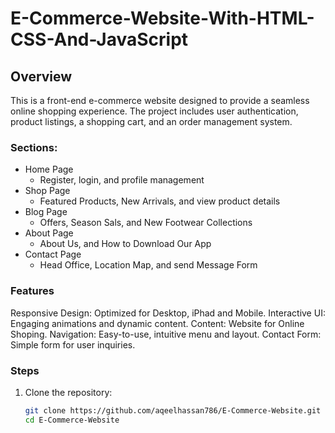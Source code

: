 # E-Commerce-Website-With-HTML-CSS-And-JavaScript

## Overview
This is a front-end e-commerce website designed to provide a seamless online shopping experience. The project includes user authentication, product listings, a shopping cart, and an order management system.


### Sections:
- Home Page
  - Register, login, and profile management
- Shop Page
  - Featured Products, New Arrivals, and view product details
- Blog Page
  - Offers, Season Sals, and New Footwear Collections
- About Page
  - About Us, and How to Download Our App
- Contact Page
  - Head Office, Location Map, and send Message Form


### Features
Responsive Design: Optimized for Desktop, iPhad and Mobile.
Interactive UI: Engaging animations and dynamic content.
Content: Website for Online Shoping.
Navigation: Easy-to-use, intuitive menu and layout.
Contact Form: Simple form for user inquiries.


### Steps
1. Clone the repository:
   ```bash
   git clone https://github.com/aqeelhassan786/E-Commerce-Website.git
   cd E-Commerce-Website
